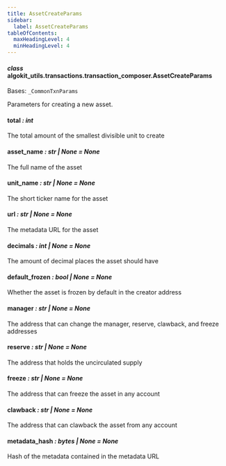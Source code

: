 ```yaml
---
title: AssetCreateParams
sidebar:
  label: AssetCreateParams
tableOfContents:
  maxHeadingLevel: 4
  minHeadingLevel: 4
---
```


#### _class_ algokit_utils.transactions.transaction_composer.AssetCreateParams

Bases: `_CommonTxnParams`

Parameters for creating a new asset.

#### total _: int_

The total amount of the smallest divisible unit to create

#### asset_name _: str | None_ _= None_

The full name of the asset

#### unit_name _: str | None_ _= None_

The short ticker name for the asset

#### url _: str | None_ _= None_

The metadata URL for the asset

#### decimals _: int | None_ _= None_

The amount of decimal places the asset should have

#### default_frozen _: bool | None_ _= None_

Whether the asset is frozen by default in the creator address

#### manager _: str | None_ _= None_

The address that can change the manager, reserve, clawback, and freeze addresses

#### reserve _: str | None_ _= None_

The address that holds the uncirculated supply

#### freeze _: str | None_ _= None_

The address that can freeze the asset in any account

#### clawback _: str | None_ _= None_

The address that can clawback the asset from any account

#### metadata_hash _: bytes | None_ _= None_

Hash of the metadata contained in the metadata URL
